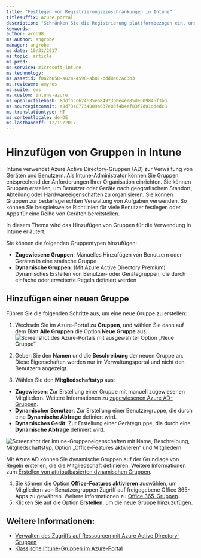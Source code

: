 ```yaml
---
title: "Festlegen von Registrierungseinschränkungen in Intune"
titlesuffix: Azure portal
description: "Schränken Sie die Registrierung plattformbezogen ein, und legen Sie in Intune einen Grenzwert für die Geräteregistrierung fest. \""
keywords: 
author: arob98
ms.author: angrobe
manager: angrobe
ms.date: 10/31/2017
ms.topic: article
ms.prod: 
ms.service: microsoft-intune
ms.technology: 
ms.assetid: f0a2b858-a824-4598-ab81-bdd8e62ac3b3
ms.reviewer: amyros
ms.suite: ems
ms.custom: intune-azure
ms.openlocfilehash: 8ddf5cc624685e684973b0e4ee85de609845f3bd
ms.sourcegitcommit: a9d734877340894637e03f4b4ef83f7d01ddedc8
ms.translationtype: HT
ms.contentlocale: de-DE
ms.lasthandoff: 12/19/2017
---
```

# <a name="add-groups-in-intune"></a>Hinzufügen von Gruppen in Intune
Intune verwendet Azure Active Directory-Gruppen (AD) zur Verwaltung von Geräten und Benutzern. Als Intune-Administrator können Sie Gruppen entsprechend der Anforderungen Ihrer Organisation einrichten. Sie können Gruppen erstellen, um Benutzer oder Geräte nach geografischem Standort, Abteilung oder Hardwareeigenschaften zu organisieren. Sie können Gruppen zur bedarfsgerechten Verwaltung von Aufgaben verwenden. So können Sie beispielsweise Richtlinien für viele Benutzer festlegen oder Apps für eine Reihe von Geräten bereitstellen.

In diesem Thema wird das Hinzufügen von Gruppen für die Verwendung in Intune erläutert.

Sie können die folgenden Gruppentypen hinzufügen:
- **Zugewiesene Gruppen**: Manuelles Hinzufügen von Benutzern oder Geräten in eine statische Gruppe
- **Dynamische Gruppen**: (Mit Azure Active Directory Premium) Dynamisches Erstellen von Benutzer- oder Gerätegruppen, die durch einfache oder erweiterte Regeln definiert werden

## <a name="add-a-new-group"></a>Hinzufügen einer neuen Gruppe

Führen Sie die folgenden Schritte aus, um eine neue Gruppe zu erstellen:
1. Wechseln Sie im Azure-Portal zu **Gruppen**, und wählen Sie dann auf dem Blatt **Alle Gruppen** die Option **Neue Gruppe** aus.
  ![Screenshot des Azure-Portals mit ausgewählter Option „Neue Gruppe“](./media/groups-add-new.png)
2. Geben Sie den **Namen** und die **Beschreibung** der neuen Gruppe an. Diese Eigenschaften werden nur im Verwaltungsportal und nicht den Benutzern angezeigt.

3. Wählen Sie den **Mitgliedschaftstyp** aus:
  - **Zugewiesen**: Zur Erstellung einer Gruppe mit manuell zugewiesenen Mitgliedern. Weitere Informationen zu [zugewiesenen Azure AD-Gruppen](https://docs.microsoft.com/azure/active-directory/active-directory-groups-create-azure-portal).
  - **Dynamischer Benutzer**: Zur Erstellung einer Benutzergruppe, die durch eine **Dynamische Abfrage** definiert wird.
  - **Dynamisches Gerät**: Zur Erstellung einer Gerätegruppe, die durch eine **Dynamische Abfrage** definiert wird.

  ![Screenshot der Intune-Gruppeneigenschaften mit Name, Beschreibung, Mitgliedschaftstyp, Option „Office-Features aktivieren“ und Mitgliedern](./media/groups-add-properties.png)

  Mit Azure AD können Sie dynamische Gruppen auf der Grundlage von Regeln erstellen, die die Mitgliedschaft definieren. Weitere Informationen zum [Erstellen von attributbasierten dynamischen Gruppen](https://docs.microsoft.com/azure/active-directory/active-directory-groups-dynamic-membership-azure-portal).

4. Sie können die Option **Office-Features aktivieren** auswählen, um Mitgliedern von Benutzergruppen Zugriff auf freigegebene Office 365-Apps zu gewähren. Weitere Informationen zu [Office 365-Gruppen](https://support.office.com/article/Learn-about-Office-365-groups-b565caa1-5c40-40ef-9915-60fdb2d97fa2).
5. Klicken Sie auf die Option **Erstellen**, um die neue Gruppe hinzuzufügen.

## <a name="see-also"></a>Weitere Informationen:
- [Verwalten des Zugriffs auf Ressourcen mit Azure Active Directory-Gruppen](https://docs.microsoft.com/azure/active-directory/active-directory-manage-groups)
- [Klassische Intune-Gruppen im Azure-Portal](groups-get-started.md)
